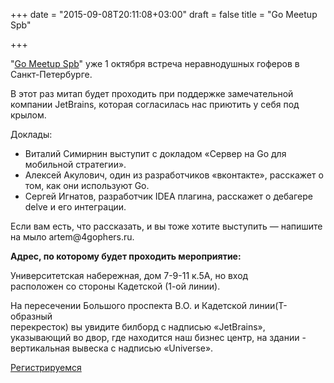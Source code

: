 +++
date = "2015-09-08T20:11:08+03:00"
draft = false
title = "Go Meetup Spb"

+++

<p>&quot;<a href="https://golang-spb.timepad.ru/event/243705/">Go Meetup Spb</a>&quot; уже 1 октября встреча неравнодушных гоферов в Санкт-Петербурге.&nbsp;</p>

<p>В этот раз митап будет проходить при поддержке замечательной компании JetBrains, которая согласилась нас приютить у себя под крылом.</p>

<p>Доклады:</p>

<ul>
	<li>Виталий Симирнин выступит с докладом &laquo;Сервер на Go для мобильной стратегии&raquo;.</li>
	<li>Алексей Акулович, один из разработчиков &laquo;вконтакте&raquo;, расскажет о том, как они используют Go.</li>
	<li>Сергей Игнатов, разработчик IDEA плагина, расскажет о дебагере delve и его интеграции.</li>
</ul>

<p>Если вам есть, что рассказать, и вы тоже хотите выступить &mdash; напишите на мыло artem@4gophers.ru.</p>

<p><strong>Адрес, по которому будет проходить мероприятие:</strong></p>

<p>Университетская набережная, дом 7-9-11 к.5А, но вход<br />
расположен со стороны Кадетской (1-ой линии).</p>

<p>На пересечении Большого проспекта В.О. и Кадетской линии(T-образный<br />
перекресток) вы увидите билборд с надписью &laquo;JetBrains&raquo;,<br />
указывающий во двор, где находится наш бизнес центр, на здании -<br />
вертикальная вывеска с надписью &laquo;Universe&raquo;.</p>

<p><a href="https://golang-spb.timepad.ru/event/243705/">Регистрируемся</a></p>
